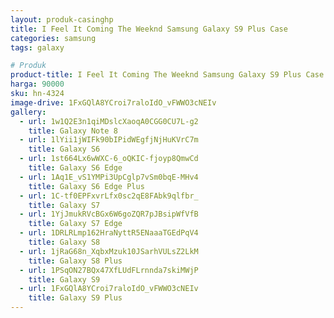 ```yaml
---
layout: produk-casinghp
title: I Feel It Coming The Weeknd Samsung Galaxy S9 Plus Case
categories: samsung
tags: galaxy

# Produk
product-title: I Feel It Coming The Weeknd Samsung Galaxy S9 Plus Case
harga: 90000
sku: hn-4324
image-drive: 1FxGQlA8YCroi7raloIdO_vFWWO3cNEIv
gallery:
  - url: 1w1Q2E3n1qiMDslcXaoqA0CGG0CU7L-g2
    title: Galaxy Note 8
  - url: 1lYii1jWIFk90bIPidWEgfjNjHuKVrC7m
    title: Galaxy S6
  - url: 1st664Lx6wWXC-6_oQKIC-fjoyp8QmwCd
    title: Galaxy S6 Edge
  - url: 1Aq1E_vS1YMPi3UpCglp7vSm0bqE-MHv4
    title: Galaxy S6 Edge Plus
  - url: 1C-tf0EPFxvrLfx0sc2qE8FAbk9qlfbr_
    title: Galaxy S7
  - url: 1YjJmukRVcBGx6W6goZQR7pJBsipWfVfB
    title: Galaxy S7 Edge
  - url: 1DRLRLmp162HraNyttR5ENaaaTGEdPqV4
    title: Galaxy S8
  - url: 1jRaG68n_XqbxMzuk10JSarhVULsZ2LkM
    title: Galaxy S8 Plus
  - url: 1PSqON27BQx47XfLUdFLrnnda7skiMWjP
    title: Galaxy S9
  - url: 1FxGQlA8YCroi7raloIdO_vFWWO3cNEIv
    title: Galaxy S9 Plus
---
```

